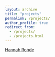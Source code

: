 ```yaml
---
layout: archive
title: "projects"
permalink: /projects/
author_profile: true
redirect_from:
  - /projects/
  - /projects.html
---
```


[Hannah Rohde](http://www.lel.ed.ac.uk/~hrohde/index.html) 


